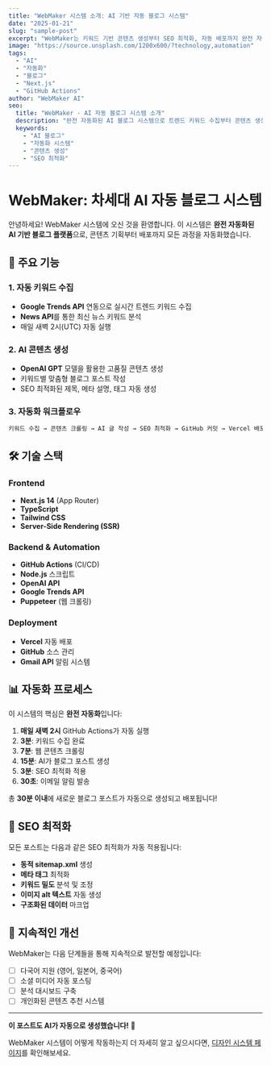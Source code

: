 ```yaml
---
title: "WebMaker 시스템 소개: AI 기반 자동 블로그 시스템"
date: "2025-01-21"
slug: "sample-post"
excerpt: "WebMaker는 키워드 기반 콘텐츠 생성부터 SEO 최적화, 자동 배포까지 완전 자동화된 차세대 블로그 플랫폼입니다."
image: "https://source.unsplash.com/1200x600/?technology,automation"
tags:
  - "AI"
  - "자동화"
  - "블로그"
  - "Next.js"
  - "GitHub Actions"
author: "WebMaker AI"
seo:
  title: "WebMaker - AI 자동 블로그 시스템 소개"
  description: "완전 자동화된 AI 블로그 시스템으로 트렌드 키워드 수집부터 콘텐츠 생성, SEO 최적화, 자동 배포까지 한번에"
  keywords:
    - "AI 블로그"
    - "자동화 시스템" 
    - "콘텐츠 생성"
    - "SEO 최적화"
---
```


# WebMaker: 차세대 AI 자동 블로그 시스템

안녕하세요! WebMaker 시스템에 오신 것을 환영합니다. 이 시스템은 **완전 자동화된 AI 기반 블로그 플랫폼**으로, 콘텐츠 기획부터 배포까지 모든 과정을 자동화했습니다.

## 🚀 주요 기능

### 1. 자동 키워드 수집
- **Google Trends API** 연동으로 실시간 트렌드 키워드 수집
- **News API**를 통한 최신 뉴스 키워드 분석
- 매일 새벽 2시(UTC) 자동 실행

### 2. AI 콘텐츠 생성
- **OpenAI GPT** 모델을 활용한 고품질 콘텐츠 생성
- 키워드별 맞춤형 블로그 포스트 작성
- SEO 최적화된 제목, 메타 설명, 태그 자동 생성

### 3. 자동화 워크플로우
```bash
키워드 수집 → 콘텐츠 크롤링 → AI 글 작성 → SEO 최적화 → GitHub 커밋 → Vercel 배포 → 이메일 알림
```

## 🛠️ 기술 스택

### Frontend
- **Next.js 14** (App Router)
- **TypeScript** 
- **Tailwind CSS**
- **Server-Side Rendering (SSR)**

### Backend & Automation
- **GitHub Actions** (CI/CD)
- **Node.js** 스크립트
- **OpenAI API**
- **Google Trends API**
- **Puppeteer** (웹 크롤링)

### Deployment
- **Vercel** 자동 배포
- **GitHub** 소스 관리
- **Gmail API** 알림 시스템

## 📊 자동화 프로세스

이 시스템의 핵심은 **완전 자동화**입니다:

1. **매일 새벽 2시** GitHub Actions가 자동 실행
2. **3분**: 키워드 수집 완료
3. **7분**: 웹 콘텐츠 크롤링
4. **15분**: AI가 블로그 포스트 생성
5. **3분**: SEO 최적화 적용
6. **30초**: 이메일 알림 발송

총 **30분 이내**에 새로운 블로그 포스트가 자동으로 생성되고 배포됩니다!

## 🎯 SEO 최적화

모든 포스트는 다음과 같은 SEO 최적화가 자동 적용됩니다:

- **동적 sitemap.xml** 생성
- **메타 태그** 최적화
- **키워드 밀도** 분석 및 조정
- **이미지 alt 텍스트** 자동 생성
- **구조화된 데이터** 마크업

## 🔄 지속적인 개선

WebMaker는 다음 단계들을 통해 지속적으로 발전할 예정입니다:

- [ ] 다국어 지원 (영어, 일본어, 중국어)
- [ ] 소셜 미디어 자동 포스팅
- [ ] 분석 대시보드 구축
- [ ] 개인화된 콘텐츠 추천 시스템

---

**이 포스트도 AI가 자동으로 생성했습니다!** 🤖

WebMaker 시스템이 어떻게 작동하는지 더 자세히 알고 싶으시다면, [디자인 시스템 페이지](/design-preview)를 확인해보세요.